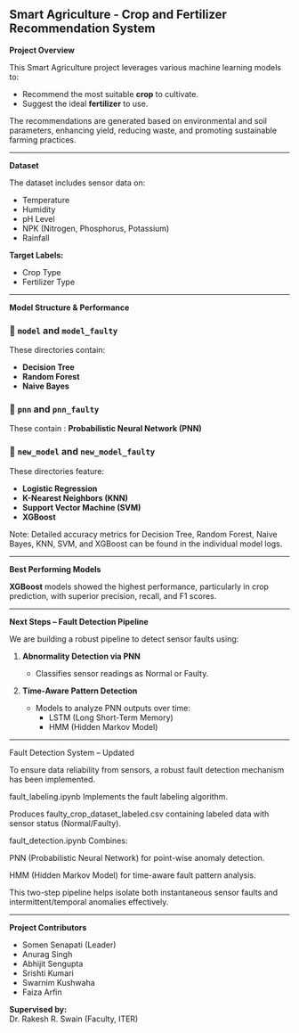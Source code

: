 
##  Smart Agriculture - Crop and Fertilizer Recommendation System

**Project Overview**

This Smart Agriculture project leverages various machine learning models to:
- Recommend the most suitable **crop** to cultivate.
- Suggest the ideal **fertilizer** to use.

The recommendations are generated based on environmental and soil parameters, enhancing yield, reducing waste, and promoting sustainable farming practices.

---

 **Dataset**

The dataset includes sensor data on:
- Temperature
- Humidity
- pH Level
- NPK (Nitrogen, Phosphorus, Potassium)
- Rainfall

**Target Labels:**
- Crop Type
- Fertilizer Type

---

 **Model Structure & Performance**

### 🔹 `model` and `model_faulty`
These directories contain:
- **Decision Tree**
- **Random Forest**
- **Naive Bayes**

### 🔹 `pnn` and `pnn_faulty`
These contain :
**Probabilistic Neural Network (PNN)** 

### 🔹 `new_model` and `new_model_faulty`
These directories feature:
- **Logistic Regression**
- **K-Nearest Neighbors (KNN)**
- **Support Vector Machine (SVM)**
- **XGBoost**

Note: Detailed accuracy metrics for Decision Tree, Random Forest, Naive Bayes, KNN, SVM, and XGBoost can be found in the individual model logs.

---

 **Best Performing Models**

**XGBoost** models showed the highest performance, particularly in crop prediction, with superior precision, recall, and F1 scores.

---

**Next Steps – Fault Detection Pipeline**

We are building a robust pipeline to detect sensor faults using:

1. **Abnormality Detection via PNN**
   - Classifies sensor readings as Normal or Faulty.

2. **Time-Aware Pattern Detection**
   - Models to analyze PNN outputs over time:
     -  LSTM (Long Short-Term Memory)
     -  HMM (Hidden Markov Model)

---
 Fault Detection System – Updated

To ensure data reliability from sensors, a robust fault detection mechanism has been implemented.

fault_labeling.ipynb
   Implements the fault labeling algorithm.

   Produces faulty_crop_dataset_labeled.csv containing labeled data with sensor status (Normal/Faulty).

fault_detection.ipynb
Combines:

   PNN (Probabilistic Neural Network) for point-wise anomaly detection.

   HMM (Hidden Markov Model) for time-aware fault pattern analysis.

This two-step pipeline helps isolate both instantaneous sensor faults and intermittent/temporal anomalies effectively.

---

 **Project Contributors**

- Somen Senapati (Leader)  
- Anurag Singh  
- Abhijit Sengupta  
- Srishti Kumari  
- Swarnim Kushwaha  
- Faiza Arfin  

**Supervised by:**  
Dr. Rakesh R. Swain (Faculty, ITER)
